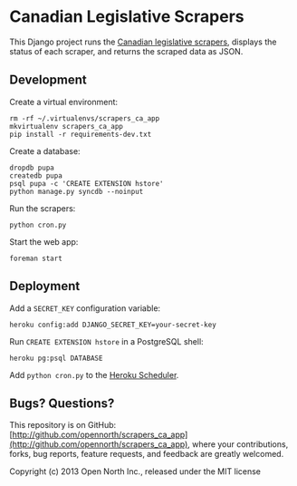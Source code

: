 # Canadian Legislative Scrapers

This Django project runs the [Canadian legislative scrapers](http://github.com/opencivicdata/scrapers-ca), displays the status of each scraper, and returns the scraped data as JSON.

## Development

Create a virtual environment:

```
rm -rf ~/.virtualenvs/scrapers_ca_app
mkvirtualenv scrapers_ca_app
pip install -r requirements-dev.txt
```

Create a database:

```
dropdb pupa
createdb pupa
psql pupa -c 'CREATE EXTENSION hstore'
python manage.py syncdb --noinput
```

Run the scrapers:

```
python cron.py
```

Start the web app:

```
foreman start
```

## Deployment

Add a `SECRET_KEY` configuration variable:

```
heroku config:add DJANGO_SECRET_KEY=your-secret-key
```

Run `CREATE EXTENSION hstore` in a PostgreSQL shell:

```
heroku pg:psql DATABASE
```

Add `python cron.py` to the [Heroku Scheduler](https://scheduler.heroku.com/dashboard).

## Bugs? Questions?

This repository is on GitHub: [http://github.com/opennorth/scrapers_ca_app](http://github.com/opennorth/scrapers_ca_app), where your contributions, forks, bug reports, feature requests, and feedback are greatly welcomed.

Copyright (c) 2013 Open North Inc., released under the MIT license
